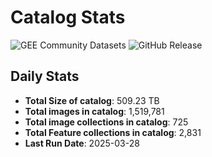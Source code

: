 # Catalog Stats

![GEE Community Datasets](https://img.shields.io/endpoint?url=https://gist.githubusercontent.com/samapriya/34bc0c1280d475d3a69e3b60a706226e/raw/community.json)
![GitHub Release](https://img.shields.io/github/v/release/samapriya/awesome-gee-community-datasets)

## Daily Stats

<!-- START_MARKER -->
* **Total Size of catalog**: 509.23 TB
* **Total images in catalog**: 1,519,781
* **Total image collections in catalog**: 725
* **Total Feature collections in catalog**: 2,831
* **Last Run Date**: 2025-03-28
<!-- END_MARKER -->
